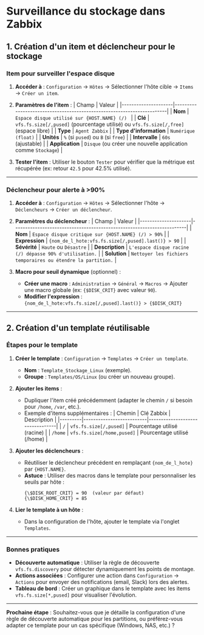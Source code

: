 # Surveillance du stockage dans Zabbix

## 1. Création d'un item et déclencheur pour le stockage

### **Item pour surveiller l'espace disque**
1. **Accéder à** :
   `Configuration` → `Hôtes` → Sélectionner l'hôte cible → `Items` → `Créer un item`.

2. **Paramètres de l'item** :
   | Champ               | Valeur                                                                 |
   |---------------------|-----------------------------------------------------------------------|
   | **Nom**             | `Espace disque utilisé sur {HOST.NAME} (/) `                         |
   | **Clé**             | `vfs.fs.size[/,pused]` (pourcentage utilisé) ou `vfs.fs.size[/,free]` (espace libre) |
   | **Type**            | `Agent Zabbix`                                                         |
   | **Type d'information** | `Numérique (float)`                                                   |
   | **Unités**          | `%` (si `pused`) ou `B` (si `free`)                                    |
   | **Intervalle**      | `60s` (ajustable)                                                     |
   | **Application**     | `Disque` (ou créer une nouvelle application comme `Stockage`)         |

3. **Tester l'item** :
   Utiliser le bouton `Tester` pour vérifier que la métrique est récupérée (ex: retour `42.5` pour 42.5% utilisé).

---

### **Déclencheur pour alerte à >90%**
1. **Accéder à** :
   `Configuration` → `Hôtes` → Sélectionner l'hôte → `Déclencheurs` → `Créer un déclencheur`.

2. **Paramètres du déclencheur** :
   | Champ               | Valeur                                                                 |
   |---------------------|-----------------------------------------------------------------------|
   | **Nom**             | `Espace disque critique sur {HOST.NAME} (/) > 90%`                  |
   | **Expression**      | `{nom_de_l_hote:vfs.fs.size[/,pused].last()} > 90`                   |
   | **Sévérité**        | `Haute` ou `Désastre`                                                 |
   | **Description**     | `L'espace disque racine (/) dépasse 90% d'utilisation.`              |
   | **Solution**        | `Nettoyer les fichiers temporaires ou étendre la partition.`         |

3. **Macro pour seuil dynamique** (optionnel) :
   - **Créer une macro** :
     `Administration` → `Général` → `Macros` → Ajouter une macro globale (ex: `{$DISK_CRIT}` avec valeur `90`).
   - **Modifier l'expression** :
     `{nom_de_l_hote:vfs.fs.size[/,pused].last()} > {$DISK_CRIT}`

---

## 2. Création d'un template réutilisable

### **Étapes pour le template**
1. **Créer le template** :
   `Configuration` → `Templates` → `Créer un template`.
   - **Nom** : `Template_Stockage_Linux` (exemple).
   - **Groupe** : `Templates/OS/Linux` (ou créer un nouveau groupe).

2. **Ajouter les items** :
   - Dupliquer l'item créé précédemment (adapter le chemin `/` si besoin pour `/home`, `/var`, etc.).
   - Exemple d'items supplémentaires :
     | Chemin  | Clé Zabbix               | Description                     |
     |---------|--------------------------|---------------------------------|
     | `/`     | `vfs.fs.size[/,pused]`   | Pourcentage utilisé (racine)    |
     | `/home` | `vfs.fs.size[/home,pused]` | Pourcentage utilisé (/home)     |

3. **Ajouter les déclencheurs** :
   - Réutiliser le déclencheur précédent en remplaçant `{nom_de_l_hote}` par `{HOST.NAME}`.
   - **Astuce** : Utiliser des macros dans le template pour personnaliser les seuils par hôte :
     ```plaintext
     {\$DISK_ROOT_CRIT} = 90  (valeur par défaut)
     {\$DISK_HOME_CRIT} = 85
     ```

4. **Lier le template à un hôte** :
   - Dans la configuration de l'hôte, ajouter le template via l'onglet `Templates`.

---

### **Bonnes pratiques**
- **Découverte automatique** :
  Utiliser la règle de découverte `vfs.fs.discovery` pour détecter dynamiquement les points de montage.
- **Actions associées** :
  Configurer une action dans `Configuration` → `Actions` pour envoyer des notifications (email, Slack) lors des alertes.
- **Tableau de bord** :
  Créer un graphique dans le template avec les items `vfs.fs.size[*,pused]` pour visualiser l'évolution.

---
**Prochaine étape** :
Souhaitez-vous que je détaille la configuration d'une règle de découverte automatique pour les partitions, ou préférez-vous adapter ce template pour un cas spécifique (Windows, NAS, etc.) ?

